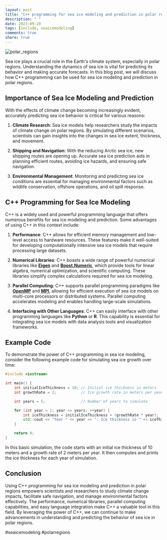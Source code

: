 ```yaml
---
layout: post
title: "C++ programming for sea ice modeling and prediction in polar regions"
description: " "
date: 2023-09-20
tags: [include, seaicemodeling]
comments: true
share: true
---
```


![polar_regions](https://example.com/polar_regions.jpg)

Sea ice plays a crucial role in the Earth's climate system, especially in polar regions. Understanding the dynamics of sea ice is vital for predicting its behavior and making accurate forecasts. In this blog post, we will discuss how C++ programming can be used for sea ice modeling and prediction in polar regions.

## Importance of Sea Ice Modeling and Prediction

With the effects of climate change becoming increasingly evident, accurately predicting sea ice behavior is critical for various reasons:

1. **Climate Research**: Sea ice models help researchers study the impacts of climate change on polar regions. By simulating different scenarios, scientists can gain insights into the changes in sea ice extent, thickness, and movement.

2. **Shipping and Navigation**: With the reducing Arctic sea ice, new shipping routes are opening up. Accurate sea ice prediction aids in planning efficient routes, avoiding ice hazards, and ensuring safe navigation.

3. **Environmental Management**: Monitoring and predicting sea ice conditions are essential for managing environmental factors such as wildlife conservation, offshore operations, and oil spill response.

## C++ Programming for Sea Ice Modeling

C++ is a widely used and powerful programming language that offers numerous benefits for sea ice modeling and prediction. Some advantages of using C++ in this context include:

1. **Performance**: C++ allows for efficient memory management and low-level access to hardware resources. These features make it well-suited for developing computationally intensive sea ice models that require processing large datasets.

2. **Numerical Libraries**: C++ boasts a wide range of powerful numerical libraries like **[Eigen](https://eigen.tuxfamily.org/)** and **[Boost.Numeric](https://www.boost.org/doc/libs/1_77_0/libs/numeric/doc/html/index.html)**, which provide tools for linear algebra, numerical optimization, and scientific computing. These libraries simplify complex calculations required for sea ice modeling.

3. **Parallel Computing**: C++ supports parallel programming paradigms like **[OpenMP](https://www.openmp.org/)** and **[MPI](https://www.mpi-forum.org/)**, allowing for efficient execution of sea ice models on multi-core processors or distributed systems. Parallel computing accelerates modeling and enables handling large-scale simulations.

4. **Interfacing with Other Languages**: C++ can easily interface with other programming languages like **Python** or **R**. This capability is essential for integrating sea ice models with data analysis tools and visualization frameworks.

## Example Code

To demonstrate the power of C++ programming in sea ice modeling, consider the following example code for simulating sea ice growth over time:

```cpp
#include <iostream>

int main() {
    int initialIceThickness = 10; // Initial ice thickness in meters
    int growthRate = 2;           // Ice growth rate in meters per year

    int years = 5;                // Number of years to simulate

    for (int year = 1; year <= years; ++year) {
        int iceThickness = initialIceThickness + (growthRate * year);
        std::cout << "Year " << year << ": Ice thickness is " << iceThickness << " meters.\n";
    }

    return 0;
}
```

In this basic simulation, the code starts with an initial ice thickness of 10 meters and a growth rate of 2 meters per year. It then computes and prints the ice thickness for each year of simulation.

## Conclusion

Using C++ programming for sea ice modeling and prediction in polar regions empowers scientists and researchers to study climate change impacts, facilitate safe navigation, and manage environmental factors effectively. The performance, numerical libraries, parallel computing capabilities, and easy language integration make C++ a valuable tool in this field. By leveraging the power of C++, we can continue to make advancements in understanding and predicting the behavior of sea ice in polar regions.

#seaicemodeling #polarregions